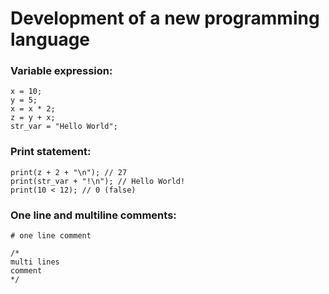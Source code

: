 # Development of a new programming language

### Variable expression:
```
x = 10;
y = 5;
x = x * 2;
z = y + x;
str_var = "Hello World";
```

### Print statement:
```
print(z + 2 + "\n"); // 27
print(str_var + "!\n"); // Hello World!
print(10 < 12); // 0 (false)
```

### One line and multiline comments:
```
# one line comment

/*
multi lines 
comment
*/
```
